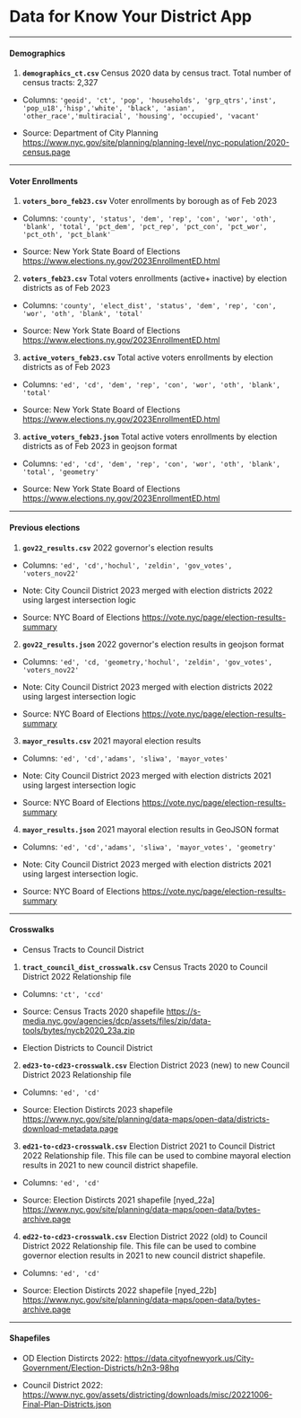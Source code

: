 # Data for Know Your District App

<hr>

#### Demographics

1. ****`demographics_ct.csv`**** Census 2020 data by census tract. Total number of census tracts: 2,327

- Columns: `'geoid', 'ct', 'pop', 'households', 'grp_qtrs','inst', 'pop_u18','hisp','white', 'black', 'asian', 'other_race','multiracial', 'housing', 'occupied', 'vacant'`

- Source: Department of City Planning https://www.nyc.gov/site/planning/planning-level/nyc-population/2020-census.page

<hr>

#### Voter Enrollments

1. ****`voters_boro_feb23.csv`**** Voter enrollments by borough as of Feb 2023

- Columns: `'county', 'status', 'dem', 'rep', 'con', 'wor', 'oth', 'blank', 'total', 'pct_dem', 'pct_rep', 'pct_con', 'pct_wor', 'pct_oth', 'pct_blank'`

- Source: New York State Board of Elections https://www.elections.ny.gov/2023EnrollmentED.html

2.  ****`voters_feb23.csv`**** Total voters enrollments (active+ inactive) by election districts as of Feb 2023

- Columns: `'county', 'elect_dist', 'status', 'dem', 'rep', 'con', 'wor', 'oth', 'blank', 'total'`

- Source: New York State Board of Elections https://www.elections.ny.gov/2023EnrollmentED.html

3.  ****`active_voters_feb23.csv`**** Total active voters enrollments by election districts as of Feb 2023

- Columns: `'ed', 'cd', 'dem', 'rep', 'con', 'wor', 'oth', 'blank', 'total'`

- Source: New York State Board of Elections https://www.elections.ny.gov/2023EnrollmentED.html


3.  ****`active_voters_feb23.json`**** Total active voters enrollments by election districts as of Feb 2023 in geojson format

- Columns: `'ed', 'cd', 'dem', 'rep', 'con', 'wor', 'oth', 'blank', 'total', 'geometry'`

- Source: New York State Board of Elections https://www.elections.ny.gov/2023EnrollmentED.html


<hr>

#### Previous elections

1.  ****`gov22_results.csv`**** 2022 governor's election results 

- Columns: `'ed', 'cd','hochul', 'zeldin', 'gov_votes', 'voters_nov22'`

- Note: City Council District 2023 merged with election districts 2022 using largest intersection logic

- Source: NYC Board of Elections https://vote.nyc/page/election-results-summary

2.  ****`gov22_results.json`**** 2022 governor's election results in geojson format

- Columns: `'ed', 'cd, 'geometry,'hochul', 'zeldin', 'gov_votes', 'voters_nov22'`

- Note: City Council District 2023 merged with election districts 2022 using largest intersection logic

- Source: NYC Board of Elections https://vote.nyc/page/election-results-summary

3.  ****`mayor_results.csv`**** 2021 mayoral election results

- Columns: `'ed', 'cd','adams', 'sliwa', 'mayor_votes'`

- Note: City Council District 2023 merged with election districts 2021 using largest intersection logic

- Source: NYC Board of Elections https://vote.nyc/page/election-results-summary

4.  ****`mayor_results.json`**** 2021 mayoral election results in GeoJSON format

- Columns: `'ed', 'cd','adams', 'sliwa', 'mayor_votes', 'geometry'`

- Note: City Council District 2023 merged with election districts 2021 using largest intersection logic. 

- Source: NYC Board of Elections https://vote.nyc/page/election-results-summary
		
<hr>

#### Crosswalks

- Census Tracts to Council District

1. ****`tract_council_dist_crosswalk.csv`**** Census Tracts 2020 to Council District 2022 Relationship file

- Columns: `'ct', 'ccd'`

- Source: Census Tracts 2020 shapefile https://s-media.nyc.gov/agencies/dcp/assets/files/zip/data-tools/bytes/nycb2020_23a.zip

- Election Districts to Council District

2. ****`ed23-to-cd23-crosswalk.csv`**** Election District 2023 (new) to new Council District 2023 Relationship file

- Columns: `'ed', 'cd'`

- Source: Election Distircts 2023 shapefile https://www.nyc.gov/site/planning/data-maps/open-data/districts-download-metadata.page

3. ****`ed21-to-cd23-crosswalk.csv`**** Election District 2021 to Council District 2022 Relationship file. This file can be used to combine mayoral election results in 2021 to new council district shapefile.

- Columns: `'ed', 'cd'`

- Source: Election Distircts 2021 shapefile [nyed_22a] https://www.nyc.gov/site/planning/data-maps/open-data/bytes-archive.page

4. ****`ed22-to-cd23-crosswalk.csv`**** Election District 2022 (old) to Council District 2022 Relationship file. This file can be used to combine governor election results in 2021 to new council district shapefile.

- Columns: `'ed', 'cd'`

- Source: Election Distircts 2022 shapefile [nyed_22b] https://www.nyc.gov/site/planning/data-maps/open-data/bytes-archive.page

<hr>

#### Shapefiles

- OD Election Distircts 2022: https://data.cityofnewyork.us/City-Government/Election-Districts/h2n3-98hq

- Council District 2022: https://www.nyc.gov/assets/districting/downloads/misc/20221006-Final-Plan-Districts.json